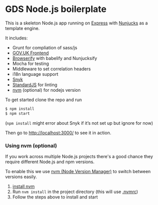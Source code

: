 # GDS Node.js boilerplate

This is a skeleton Node.js app running on [Express] with [Nunjucks] as a template engine.

It includes:
- Grunt for compliation of sass/js
- [GOV.UK Frontend]
- [Browserify] with babelify and Nunjucksify
- Mocha for testing
- Middleware to set correlation headers
- i18n language support
- [Snyk]
- [StandardJS] for linting
- [nvm] (optional) for nodejs version

To get started clone the repo and run

``` bash
$ npm install
$ npm start
```
(`npm install` might error about Snyk if it’s not set up but ignore for now)

Then go to [http://localhost:3000/](http://localhost:3000/) to see it in action.

### Using nvm (optional)
If you work across multiple Node.js projects there's a good chance they require different Node.js and npm versions.

To enable this we use [nvm (Node Version Manager)](https://github.com/creationix/nvm) to switch between versions easily.

1. [install nvm](https://github.com/creationix/nvm#installation)
2. Run `nvm install` in the project directory (this will use [.nvmrc](/../../.nvmrc))
3. Follow the steps above to install and start

[Express]: https://expressjs.com/
[Nunjucks]: https://mozilla.github.io/nunjucks/
[Snyk]: https://snyk.io/
[GOV.UK Frontend]: https://design-system.service.gov.uk/
[Browserify]: http://browserify.org/
[StandardJS]: https://standardjs.com/
[nvm]: https://github.com/creationix/nvm

